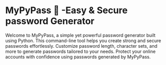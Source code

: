 # MyPyPass 🔏 -Easy & Secure password Generator
Welcome to MyPyPass, a simple yet powerful password generator built using Python. 
This command-line tool helps you create strong and secure passwords effortlessly. 
Customize password length, character sets, and more to generate passwords tailored to your needs. 
Protect your online accounts with confidence using passwords generated by MyPyPass.
